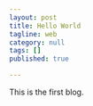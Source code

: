 ```yaml
---
layout: post
title: Hello World
tagline: web
category: null
tags: []
published: true

---
```

This is the first blog.